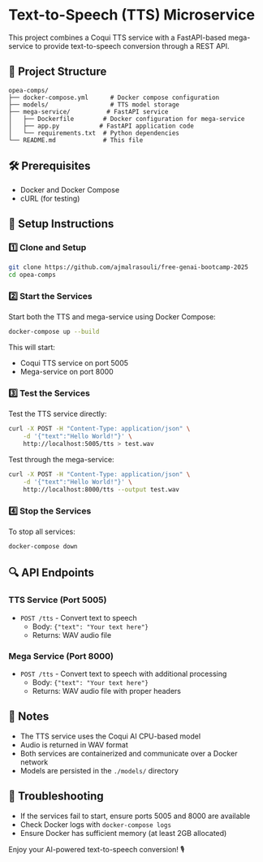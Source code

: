 # Text-to-Speech (TTS) Microservice

This project combines a Coqui TTS service with a FastAPI-based mega-service to provide text-to-speech conversion through a REST API.

## 🚀 Project Structure
```
opea-comps/
├── docker-compose.yml      # Docker compose configuration
├── models/                 # TTS model storage
├── mega-service/          # FastAPI service
│   ├── Dockerfile        # Docker configuration for mega-service
│   ├── app.py           # FastAPI application code
│   └── requirements.txt  # Python dependencies
└── README.md             # This file
```

## 🛠️ Prerequisites
- Docker and Docker Compose
- cURL (for testing)

## 🚀 Setup Instructions

### **1️⃣ Clone and Setup**
```bash
git clone https://github.com/ajmalrasouli/free-genai-bootcamp-2025
cd opea-comps
```

### **2️⃣ Start the Services**
Start both the TTS and mega-service using Docker Compose:
```bash
docker-compose up --build
```

This will start:
- Coqui TTS service on port 5005
- Mega-service on port 8000

### **3️⃣ Test the Services**

Test the TTS service directly:
```bash
curl -X POST -H "Content-Type: application/json" \
    -d '{"text":"Hello World!"}' \
    http://localhost:5005/tts > test.wav
```

Test through the mega-service:
```bash
curl -X POST -H "Content-Type: application/json" \
    -d '{"text":"Hello World!"}' \
    http://localhost:8000/tts --output test.wav
```

### **4️⃣ Stop the Services**
To stop all services:
```bash
docker-compose down
```

## 🔍 API Endpoints

### TTS Service (Port 5005)
- `POST /tts` - Convert text to speech
  - Body: `{"text": "Your text here"}`
  - Returns: WAV audio file

### Mega Service (Port 8000)
- `POST /tts` - Convert text to speech with additional processing
  - Body: `{"text": "Your text here"}`
  - Returns: WAV audio file with proper headers

## 📝 Notes
- The TTS service uses the Coqui AI CPU-based model
- Audio is returned in WAV format
- Both services are containerized and communicate over a Docker network
- Models are persisted in the `./models/` directory

## 🐛 Troubleshooting
- If the services fail to start, ensure ports 5005 and 8000 are available
- Check Docker logs with `docker-compose logs`
- Ensure Docker has sufficient memory (at least 2GB allocated)

Enjoy your AI-powered text-to-speech conversion! 🎙️
